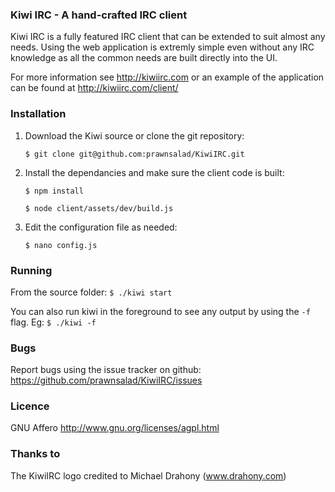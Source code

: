 ### Kiwi IRC - A hand-crafted IRC client
Kiwi IRC is a fully featured IRC client that can be extended to suit almost any needs.
Using the web application is extremly simple even without any IRC knowledge as all the common needs are built directly into the UI.

For more information see http://kiwiirc.com or an example of the application can be found at http://kiwiirc.com/client/


### Installation

1. Download the Kiwi source or clone the git repository:

    `$ git clone git@github.com:prawnsalad/KiwiIRC.git`

2. Install the dependancies and make sure the client code is built:
    
    `$ npm install`

    `$ node client/assets/dev/build.js`

3. Edit the configuration file as needed:

    `$ nano config.js`


### Running
From the source folder: `$ ./kiwi start`

You can also run kiwi in the foreground to see any output by using the `-f` flag. Eg: `$ ./kiwi -f`


### Bugs
Report bugs using the issue tracker on github: https://github.com/prawnsalad/KiwiIRC/issues

### Licence
GNU Affero
http://www.gnu.org/licenses/agpl.html


### Thanks to
The KiwiIRC logo credited to Michael Drahony (www.drahony.com)
